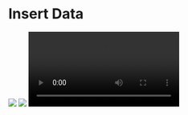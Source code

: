 <h1> Insert Data </h1>
<img src ="https://github.com/user-attachments/assets/8e635c2c-70bc-4dce-84fe-bbfe34b3ee2f">
<img src ="https://github.com/user-attachments/assets/1a1d6964-c699-4435-8750-3e1bc5b03dfb">

<video src="">
